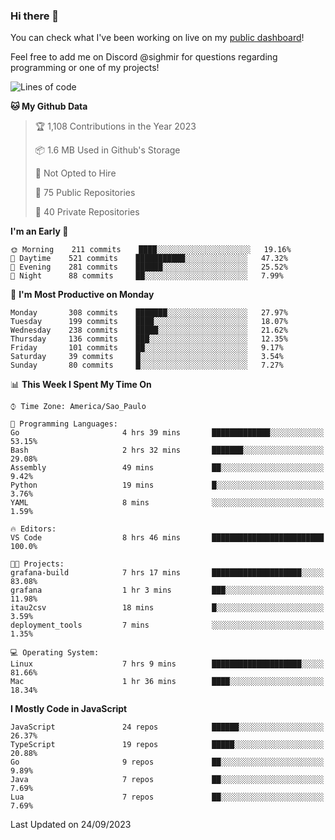 ### Hi there 👋

<!--
**guicaulada/guicaulada** is a ✨ _special_ ✨ repository because its `README.md` (this file) appears on your GitHub profile.

Here are some ideas to get you started:

- 🔭 I’m currently working on ...
- 🌱 I’m currently learning ...
- 👯 I’m looking to collaborate on ...
- 🤔 I’m looking for help with ...
- 💬 Ask me about ...
- 📫 How to reach me: ...
- 😄 Pronouns: ...
- ⚡ Fun fact: ...
-->

You can check what I've been working on live on my [public dashboard](https://guicaulada.grafana.net/public-dashboards/7b7f644500ec4e6cb5d7a4e7b5ed0dab)!

Feel free to add me on Discord @sighmir for questions regarding programming or one of my projects!

<!--START_SECTION:waka-->
![Lines of code](https://img.shields.io/badge/From%20Hello%20World%20I%27ve%20Written-14.1%20million%20lines%20of%20code-blue)

**🐱 My Github Data** 

> 🏆 1,108 Contributions in the Year 2023
 > 
> 📦 1.6 MB Used in Github's Storage 
 > 
> 🚫 Not Opted to Hire
 > 
> 📜 75 Public Repositories 
 > 
> 🔑 40 Private Repositories  
 > 
**I'm an Early 🐤** 

```text
🌞 Morning    211 commits    ████░░░░░░░░░░░░░░░░░░░░░   19.16% 
🌆 Daytime    521 commits    ███████████░░░░░░░░░░░░░░   47.32% 
🌃 Evening    281 commits    ██████░░░░░░░░░░░░░░░░░░░   25.52% 
🌙 Night      88 commits     ██░░░░░░░░░░░░░░░░░░░░░░░   7.99%

```
📅 **I'm Most Productive on Monday** 

```text
Monday       308 commits    ███████░░░░░░░░░░░░░░░░░░   27.97% 
Tuesday      199 commits    ████░░░░░░░░░░░░░░░░░░░░░   18.07% 
Wednesday    238 commits    █████░░░░░░░░░░░░░░░░░░░░   21.62% 
Thursday     136 commits    ███░░░░░░░░░░░░░░░░░░░░░░   12.35% 
Friday       101 commits    ██░░░░░░░░░░░░░░░░░░░░░░░   9.17% 
Saturday     39 commits     █░░░░░░░░░░░░░░░░░░░░░░░░   3.54% 
Sunday       80 commits     █░░░░░░░░░░░░░░░░░░░░░░░░   7.27%

```


📊 **This Week I Spent My Time On** 

```text
⌚︎ Time Zone: America/Sao_Paulo

💬 Programming Languages: 
Go                       4 hrs 39 mins       █████████████░░░░░░░░░░░░   53.15% 
Bash                     2 hrs 32 mins       ███████░░░░░░░░░░░░░░░░░░   29.08% 
Assembly                 49 mins             ██░░░░░░░░░░░░░░░░░░░░░░░   9.42% 
Python                   19 mins             █░░░░░░░░░░░░░░░░░░░░░░░░   3.76% 
YAML                     8 mins              ░░░░░░░░░░░░░░░░░░░░░░░░░   1.59%

🔥 Editors: 
VS Code                  8 hrs 46 mins       █████████████████████████   100.0%

🐱‍💻 Projects: 
grafana-build            7 hrs 17 mins       ████████████████████░░░░░   83.08% 
grafana                  1 hr 3 mins         ███░░░░░░░░░░░░░░░░░░░░░░   11.98% 
itau2csv                 18 mins             █░░░░░░░░░░░░░░░░░░░░░░░░   3.59% 
deployment_tools         7 mins              ░░░░░░░░░░░░░░░░░░░░░░░░░   1.35%

💻 Operating System: 
Linux                    7 hrs 9 mins        ████████████████████░░░░░   81.66% 
Mac                      1 hr 36 mins        ████░░░░░░░░░░░░░░░░░░░░░   18.34%

```

**I Mostly Code in JavaScript** 

```text
JavaScript               24 repos            ██████░░░░░░░░░░░░░░░░░░░   26.37% 
TypeScript               19 repos            █████░░░░░░░░░░░░░░░░░░░░   20.88% 
Go                       9 repos             ██░░░░░░░░░░░░░░░░░░░░░░░   9.89% 
Java                     7 repos             ██░░░░░░░░░░░░░░░░░░░░░░░   7.69% 
Lua                      7 repos             ██░░░░░░░░░░░░░░░░░░░░░░░   7.69%

```



 Last Updated on 24/09/2023
<!--END_SECTION:waka-->
